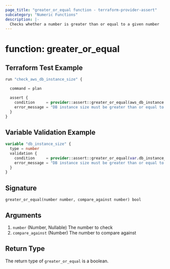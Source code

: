 ```yaml
---
page_title: "greater_or_equal function - terraform-provider-assert"
subcategory: "Numeric Functions"
description: |-
  Checks whether a number is greater than or equal to a given number
---
```


# function: greater_or_equal



## Terraform Test Example

```terraform
run "check_aws_db_instance_size" {

  command = plan

  assert {
    condition     = provider::assert::greater_or_equal(aws_db_instance.example.instance_class, 100)
    error_message = "DB instance size must be greater than or equal to 100"
  }
}
```

## Variable Validation Example

```terraform
variable "db_instance_size" {
  type = number
  validation {
    condition     = provider::assert::greater_or_equal(var.db_instance_size, 100)
    error_message = "DB instance size must be greater than or equal to 100"
  }
}
```

## Signature

<!-- signature generated by tfplugindocs -->
```text
greater_or_equal(number number, compare_against number) bool
```

## Arguments

<!-- arguments generated by tfplugindocs -->
1. `number` (Number, Nullable) The number to check
1. `compare_against` (Number) The number to compare against


## Return Type

The return type of `greater_or_equal` is a boolean.
